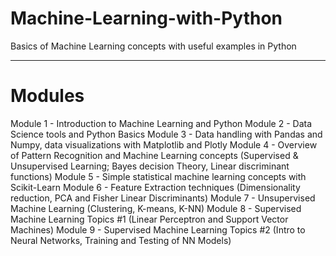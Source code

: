 # Machine-Learning-with-Python
Basics of Machine Learning concepts with useful examples in Python

---------------------------------------------------------------
# Modules
Module 1 - Introduction to Machine Learning and Python
Module 2 - Data Science tools and Python Basics
Module 3 - Data handling with Pandas and Numpy, data visualizations with Matplotlib and Plotly
Module 4 - Overview of Pattern Recognition and Machine Learning concepts (Supervised & Unsupervised Learning; Bayes decision Theory, Linear discriminant functions) 
Module 5 - Simple statistical machine learning concepts with Scikit-Learn
Module 6 - Feature Extraction techniques (Dimensionality reduction, PCA and Fisher Linear Discriminants)
Module 7 - Unsupervised Machine Learning (Clustering, K-means, K-NN)
Module 8 - Supervised Machine Learning Topics #1 (Linear Perceptron and Support Vector Machines)
Module 9 - Supervised Machine Learning Topics #2 (Intro to Neural Networks, Training and Testing of NN Models)
